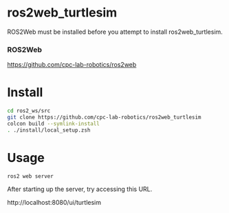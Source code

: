 # ros2web_turtlesim


ROS2Web must be installed before you attempt to install ros2web_turtlesim.

### ROS2Web
https://github.com/cpc-lab-robotics/ros2web


# Install
```zsh
cd ros2_ws/src
git clone https://github.com/cpc-lab-robotics/ros2web_turtlesim
colcon build --symlink-install
. ./install/local_setup.zsh
```

# Usage

```zsh
ros2 web server
```

After starting up the server, try accessing this URL.

http://localhost:8080/ui/turtlesim